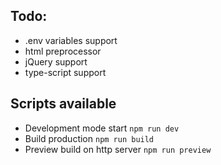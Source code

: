## Todo:
- .env  variables support
- html preprocessor
- jQuery support
- type-script support

## Scripts available
- Development mode start `npm run dev`
- Build production `npm run build`
- Preview build on http server `npm run preview`